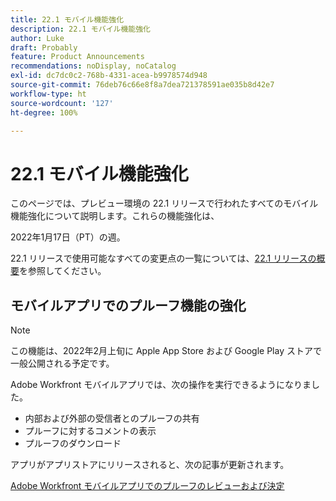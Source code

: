 ```yaml
---
title: 22.1 モバイル機能強化
description: 22.1 モバイル機能強化
author: Luke
draft: Probably
feature: Product Announcements
recommendations: noDisplay, noCatalog
exl-id: dc7dc0c2-768b-4331-acea-b9978574d948
source-git-commit: 76deb76c66e8f8a7dea721378591ae035b8d42e7
workflow-type: ht
source-wordcount: '127'
ht-degree: 100%

---
```


# 22.1 モバイル機能強化

このページでは、プレビュー環境の 22.1 リリースで行われたすべてのモバイル機能強化について説明します。これらの機能強化は、

<!--
<MadCap:conditionalText data-mc-conditions="QuicksilverOrClassic.Draft mode">
in January 2022
</MadCap:conditionalText>
-->

2022年1月17日（PT）の週。

22.1 リリースで使用可能なすべての変更点の一覧については、[22.1 リリースの概要](../../../product-announcements/product-releases/22.1-release-activity/22-1-release-overview.md)を参照してください。

## モバイルアプリでのプルーフ機能の強化

>[!NOTE]
>
>この機能は、2022年2月上旬に Apple App Store および Google Play ストアで一般公開される予定です。

Adobe Workfront モバイルアプリでは、次の操作を実行できるようになりました。

* 内部および外部の受信者とのプルーフの共有
* プルーフに対するコメントの表示
* プルーフのダウンロード

アプリがアプリストアにリリースされると、次の記事が更新されます。

[Adobe Workfront モバイルアプリでのプルーフのレビューおよび決定](../../../workfront-basics/mobile-apps/using-the-workfront-mobile-app/work-with-proofs-in-mobile-app.md)
